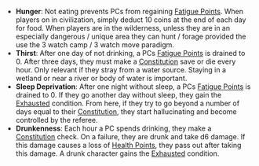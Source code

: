 - **Hunger**: Not eating prevents PCs from regaining [Fatigue Points](Fatigue%20Points.md). When players on in civilization, simply deduct 10 coins at the end of each day for food. When players are in the wilderness, unless they are in an especially dangerous / unique area they can hunt / forage provided the use the 3 watch camp / 3 watch move paradigm.
- **Thirst**: After one day of not drinking, a PCs [Fatigue Points](Fatigue%20Points.md) is drained to 0. After three days, they must make a [Constitution](Constitution.md) save or die every hour. Only relevant if they stray from a water source. Staying in a wetland or near a river or body of water is important.
- **Sleep Deprivation**: After one night without sleep, a PCs [Fatigue Points](Fatigue%20Points.md) is drained to 0. If they go another day without sleep, they gain the [Exhausted](Exhausted.md) condition. From here, if they try to go beyond a number of days equal to their [Constitution](Constitution.md), they start hallucinating and become controlled by the referee.
- **Drunkenness**: Each hour a PC spends drinking, they make a [Constitution](Constitution.md) check. On a failure, they are drunk and take d6 damage. If this damage causes a loss of [Health Points](Health%20Points.md), they pass out after taking this damage. A drunk character gains the [Exhausted](Exhausted.md) condition.